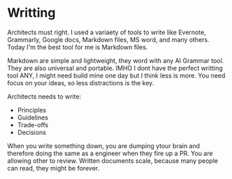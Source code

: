 # Writting

Architects must right. I used a variaety of tools to write like Evernote, Grammarly, Google docs, Markdown files, MS word, and many others. Today I'm the best tool for me is Markdown files.

Markdown are simple and lightweight, they word with any AI Grammar tool. They are also universal and portable. IMHO I dont have the perfect writting tool ANY, I might need build mine one day but I think less is more. You need focus on your ideas, so less distractions is the key.

Architects needs to write:
* Principles
* Guidelines
* Trade-offs
* Decisions

When you write something down, you are dumping ytour brain and therefore doing the same as a engineer when they fire up a PR. You are allowing other to review. Written documents scale, because many people can read, they might be forever. 
